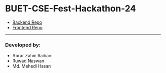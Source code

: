 # BUET-CSE-Fest-Hackathon-24

- [Backend Repo](https://github.com/rwd51/bcf2024-microservice-devops-team-95152)  <!-- Replace '#' with the actual link to the backend repository -->
- [Frontend Repo](https://github.com/azraihan/cse_fest_2024_devops_frontend)  <!-- Replace '#' with the actual link to the frontend repository -->

---

### Developed by:
- Abrar Zahin Raihan
- Ruwad Naswan
- Md. Mehedi Hasan
